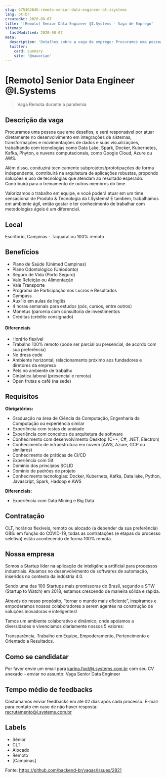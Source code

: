 ```yaml
---
slug: 675162646-remoto-senior-data-engineer-at-isystems
lang: pt-br
createdAt: 2020-08-07
title: '[Remoto] Senior Data Engineer @I.Systems - Vaga de Emprego'
sitemap:
  lastModified: 2020-08-07
meta:
  description: 'Detalhes sobre a vaga de emprego: Procuramos uma pessoa que ame desafios, e será responsável por atuar diretamente no desenvolvimento em integrações de sistemas, transformações e movimentações de dados e suas visualizações, trabalhando com tecnologias como Data Lake, Spark, Docker, Kubernetes, Kafka, Phyton, e nuvens computacionais, como Google Cloud, Azure ou AWS. Além disso, conduzirá tecnicamente subprojetos/prototipações de forma independente, contribuirá na arquitetura de aplicações robustas, propondo soluções e uso de tecnologias que atendam ao resultado esperado. Contribuirá para o treinamento de outros membros do time. Valorizamos o trabalho em equipe, e você poderá atuar em um time sensacional de Produto & Tecnologia da I.Systems! E também, trabalhamos em ambiente ágil, então gostar e ter conhecimento de trabalhar com metodologias ágeis é um diferencial.'
  twitter:
    card: summary
    site: '@nawarian'
---
```


# [Remoto] Senior Data Engineer @I.Systems

<!--
==================================================
Caso a vaga for remoto durante a pandemia informar no texto "Remoto durante o covid"
==================================================
-->
<!-- 
==================================================
POR FAVOR, SÓ POSTE SE A VAGA FOR PARA BACK-END!

Não faça distinção de gênero no título da vaga.

Use: "Back-End Developer" ao invés de 
"Desenvolvedor Back-End" \o/

Exemplo: `[São Paulo] Back-End Developer @ NOME DA EMPRESA`
==================================================
-->
<!--
==================================================
Caso a vaga for remoto durante a pandemia deixar a linha abaixo
==================================================
-->
> Vaga Remota durante a pandemia

## Descrição da vaga

Procuramos uma pessoa que ame desafios, e será responsável por atuar diretamente no desenvolvimento em integrações de sistemas, transformações e movimentações de dados e suas visualizações, trabalhando com tecnologias como Data Lake, Spark, Docker, Kubernetes, Kafka, Phyton, e nuvens computacionais, como Google Cloud, Azure ou AWS.

Além disso, conduzirá tecnicamente subprojetos/prototipações de forma independente, contribuirá na arquitetura de aplicações robustas, propondo soluções e uso de tecnologias que atendam ao resultado esperado. Contribuirá para o treinamento de outros membros do time.

Valorizamos o trabalho em equipe, e você poderá atuar em um time sensacional de Produto & Tecnologia da I.Systems! E também, trabalhamos em ambiente ágil, então gostar e ter conhecimento de trabalhar com metodologias ágeis é um diferencial.

## Local

Escritório, Campinas - Taquaral ou 100% remoto

## Benefícios

- Plano de Saúde (Unimed Campinas)
- Plano Odontológico (Uniodonto)
- Seguro de Vida (Porto Seguro)
- Vale Refeição ou Alimentação
- Vale Transporte
- Programa de Participação nos Lucros e Resultados
- Gympass
- Auxílio em aulas de Inglês
- 4 horas semanais para estudos (pós, cursos, entre outros)
- Monetus (parceria com consultoria de investimentos
- Creditas (crédito consignado)

#### Diferenciais

- Horário flexível
- Trabalho 100% remoto (pode ser parcial ou presencial, de acordo com sua preferência)
- No dress code
- Ambiente horizontal, relacionamento próximo aos fundadores e diretores da empresa
- Pets no ambiente de trabalho
- Ginástica laboral (presencial e remota)
- Open frutas e café (na sede)

## Requisitos

**Obrigatórios:**

- Graduação na área de Ciência da Computação, Engenharia da Computação ou experiência similar
- Experiência com testes de unidade
- Experiência com conceitos de arquitetura de software
- Conhecimento com desenvolvimento Desktop (C++, C#, .NET, Electron)
- Conhecimento de infraestrutura em nuvem (AWS, Azure, GCP ou similares)
- Conhecimento de práticas de CI/CD
- Experiência com Git
- Domínio dos princípios SOLID
- Domínio de padrões de projeto
- Conhecimento tecnologias:  Docker, Kubernets, Kafka, Data lake, Python, Javascript, Spark, Hadoop e AWS

**Diferenciais:**
- Experiência com Data Mining e Big Data

## Contratação

CLT, horários flexíveis, remoto ou alocado (a depender da sua preferência)
OBS: em função do COVID-19, todas as contratações (e etapas do processo seletivo) estão acontecendo de forma 100% remota.

## Nossa empresa

Somos a Startup líder na aplicação de inteligência artificial para processos industriais. Atuamos no desenvolvimento de softwares de automação, inseridos no contexto da indústria 4.0.

Sendo uma das 100 Startups mais promissoras do Brasil, segundo a STW (Startup to Watch) em 2018, estamos crescendo de maneira sólida e rápida.

Através do nosso propósito, “tornar o mundo mais eficiente”, inspiramos e empoderamos nossos colaboradores a serem agentes na construção de soluções inovadoras e inteligentes!

Temos um ambiente colaborativo e dinâmico, onde apoiamos a diversidades e vivenciamos diariamente nossos 5 valores:

Transparência, Trabalho em Equipe, Empoderamento, Pertencimento e Orientado a Resultados.

## Como se candidatar

Por favor envie um email para karina.fiod@i.systems.com.br com seu CV anexado - enviar no assunto: Vaga Senior Data Engineer

## Tempo médio de feedbacks

Costumamos enviar feedbacks em até 02 dias após cada processo.
E-mail para contato em caso de não haver resposta: recrutamento@i.systems.com.br

## Labels

- Sênior
- CLT
- Alocado
- Remoto
- [Campinas]




Fonte: https://github.com/backend-br/vagas/issues/2821